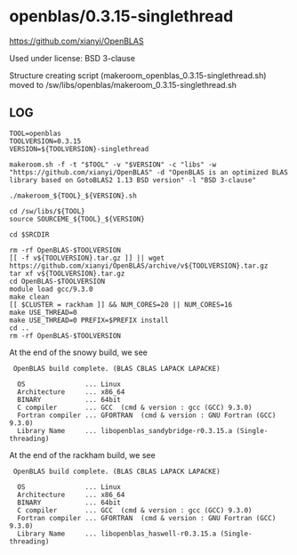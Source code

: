 openblas/0.3.15-singlethread
========================

<https://github.com/xianyi/OpenBLAS>

Used under license:
BSD 3-clause

Structure creating script (makeroom_openblas_0.3.15-singlethread.sh) moved to /sw/libs/openblas/makeroom_0.3.15-singlethread.sh

LOG
---

    TOOL=openblas
    TOOLVERSION=0.3.15
    VERSION=${TOOLVERSION}-singlethread

    makeroom.sh -f -t "$TOOL" -v "$VERSION" -c "libs" -w "https://github.com/xianyi/OpenBLAS" -d "OpenBLAS is an optimized BLAS library based on GotoBLAS2 1.13 BSD version" -l "BSD 3-clause"

    ./makeroom_${TOOL}_${VERSION}.sh

    cd /sw/libs/${TOOL}
    source SOURCEME_${TOOL}_${VERSION}

    cd $SRCDIR

    rm -rf OpenBLAS-$TOOLVERSION
    [[ -f v${TOOLVERSION}.tar.gz ]] || wget https://github.com/xianyi/OpenBLAS/archive/v${TOOLVERSION}.tar.gz
    tar xf v${TOOLVERSION}.tar.gz
    cd OpenBLAS-$TOOLVERSION
    module load gcc/9.3.0
    make clean
    [[ $CLUSTER = rackham ]] && NUM_CORES=20 || NUM_CORES=16
    make USE_THREAD=0
    make USE_THREAD=0 PREFIX=$PREFIX install
    cd ..
    rm -rf OpenBLAS-$TOOLVERSION

At the end of the snowy build, we see

     OpenBLAS build complete. (BLAS CBLAS LAPACK LAPACKE)

      OS               ... Linux
      Architecture     ... x86_64
      BINARY           ... 64bit
      C compiler       ... GCC  (cmd & version : gcc (GCC) 9.3.0)
      Fortran compiler ... GFORTRAN  (cmd & version : GNU Fortran (GCC) 9.3.0)
      Library Name     ... libopenblas_sandybridge-r0.3.15.a (Single-threading)


At the end of the rackham build, we see

     OpenBLAS build complete. (BLAS CBLAS LAPACK LAPACKE)

      OS               ... Linux
      Architecture     ... x86_64
      BINARY           ... 64bit
      C compiler       ... GCC  (cmd & version : gcc (GCC) 9.3.0)
      Fortran compiler ... GFORTRAN  (cmd & version : GNU Fortran (GCC) 9.3.0)
      Library Name     ... libopenblas_haswell-r0.3.15.a (Single-threading)

